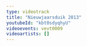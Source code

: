 ```yaml
---
type: videotrack
title: "Nieuwjaarsduik 2013"
youtubeId: "kbt0sdyqhyU"
videoevents: vevt0009
videoartists: []
---
```

